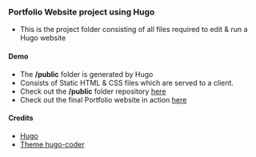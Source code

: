 ### Portfolio Website project using Hugo
- This is the project folder consisting of all files required to edit & run a Hugo website 

#### Demo 
- The **/public** folder is generated by Hugo
- Consists of Static HTML & CSS files which are served to a client.
- Check out the **/public** folder repository [here](https://github.com/jithinsisaac/jithinsisaac.github.io)
- Check out the final Portfolio website in action [here](https://jithinisaac.dblabs.in)   
 
#### Credits
- [Hugo](https://gohugo.io/)   
- [Theme hugo-coder](https://github.com/luizdepra/hugo-coder/) 